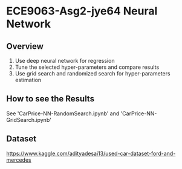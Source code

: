 # ECE9063-Asg2-jye64 Neural Network

## Overview

1. Use deep neural network for regression 
2. Tune the selected hyper-parameters and compare results
3. Use grid search and randomized search for hyper-parameters estimation

## How to see the Results

See 'CarPrice-NN-RandomSearch.ipynb' and 'CarPrice-NN-GridSearch.ipynb'

## Dataset

https://www.kaggle.com/adityadesai13/used-car-dataset-ford-and-mercedes
